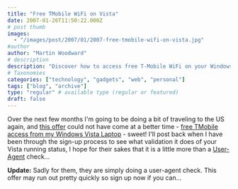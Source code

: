 ```yaml
---
title: "Free TMobile WiFi on Vista"
date: 2007-01-26T11:50:22.000Z
# post thumb
images:
  - "/images/post/2007/01/2007-free-tmobile-wifi-on-vista.jpg"
#author
author: "Martin Woodward"
# description
description: "Discover how to access free T-Mobile WiFi on your Windows Vista laptop while travelling—sign up quickly before the offer ends!"
# Taxonomies
categories: ["technology", "gadgets", "web", "personal"]
tags: ["blog", "archive"]
type: "regular" # available type (regular or featured)
draft: false
---
```


Over the next few months I'm going to be doing a bit of traveling to the US again, and [this offer](http://windowsvistablog.com/blogs/windowsvista/archive/2007/01/24/exclusive-to-windows-vista-users-complimentary-t-mobile-hotspot-access.aspx) could not have come at a better time - [free TMobile access from my Windows Vista Laptop](http://www.skysurprise.com/) - sweet! I'll post back when I have been through the sign-up process to see what validation it does of your Vista running status, I hope for their sakes that it is a little more than a [User-Agent](https://addons.mozilla.org/firefox/59/) check...

**Update:** Sadly for them, they are simply doing a user-agent check. This offer may run out pretty quickly so sign up now if you can...
